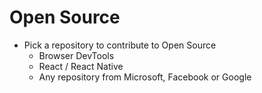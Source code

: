 # Open Source

- Pick a repository to contribute to Open Source
  - Browser DevTools
  - React / React Native
  - Any repository from Microsoft, Facebook or Google
